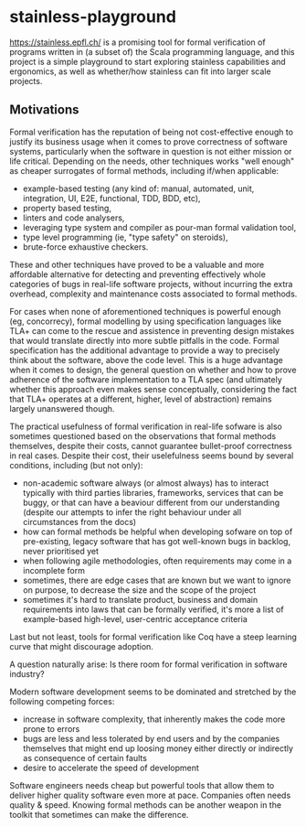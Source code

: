 # stainless-playground

https://stainless.epfl.ch/ is a promising tool for formal verification of programs written in (a subset of) the Scala programming language, and this project is a simple playground to start exploring stainless capabilities and ergonomics, as well as whether/how stainless can fit into larger scale projects.

## Motivations

Formal verification has the reputation of being not cost-effective enough to justify its business usage when it comes to prove correctness of software systems, particularly when the software in question is not either mission or life critical.
Depending on the needs, other techniques works "well enough" as cheaper surrogates of formal methods, including if/when applicable:
* example-based testing (any kind of: manual, automated, unit, integration, UI, E2E, functional, TDD, BDD, etc),
* property based testing,
* linters and code analysers, 
* leveraging type system and compiler as pour-man formal validation tool, 
* type level programming (ie, "type safety" on steroids), 
* brute-force exhaustive checkers. 

These and other techniques have proved to be a valuable and more affordable alternative for detecting and preventing effectively whole categories of bugs in real-life software projects, without incurring the extra overhead, complexity and maintenance costs associated to formal methods. 

For cases when none of aforementioned techniques is powerful enough (eg, concorrecy), formal modelling by using specification languages like TLA+ can come to the rescue and assistence in preventing design mistakes that would translate directly into more subtle pitfalls in the code. Formal specification has the additional advantage to provide a way to precisely think about the software, above the code level. This is a huge advantage when it comes to design, the general question on whether and how to prove adherence of the software implementation to a TLA spec (and ultimately whether this approach even makes sense conceptually, considering the fact that TLA+ operates at a different, higher, level of abstraction) remains largely unanswered though.

The practical usefulness of formal verification in real-life sofware is also sometimes questioned based on the observations that formal methods themselves, despite their costs, cannot guarantee bullet-proof correctness in real cases.
Despite their cost, their uselefulness seems bound by several conditions, including (but not only): 
* non-academic software always (or almost always) has to interact typically with third parties libraries, frameworks, services that can be buggy, or that can have a beaviour different from our understanding (despite our attempts to infer the right behaviour under all circumstances from the docs)
* how can formal methods be helpful when developing sofware on top of pre-existing, legacy software that has got well-known bugs in backlog, never prioritised yet
* when following agile methodologies, often requirements may come in a incomplete form
* sometimes, there are edge cases that are known but we want to ignore on purpose, to decrease the size and the scope of the project
* sometimes it's hard to translate product, business and domain requirements into laws that can be formally verified, it's more a list of example-based high-level, user-centric acceptance criteria 

Last but not least, tools for formal verification like Coq have a steep learning curve that might discourage adoption. 

A question naturally arise: Is there room for formal verification in software industry? 

Modern software development seems to be dominated and stretched by the following competing forces:
* increase in software complexity, that inherently makes the code more prone to errors
* bugs are less and less tolerated by end users and by the companies themselves that might end up loosing money either directly or indirectly as consequence of certain faults
* desire to accelerate the speed of development 

Software engineers needs cheap but powerful tools that allow them to deliver higher quality software even more at pace. 
Companies often needs quality & speed. 
Knowing formal methods can be another weapon in the toolkit that sometimes can make the difference. 



